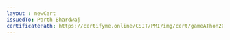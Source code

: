 ```yaml
--- 
layout : newCert 
issuedTo: Parth Bhardwaj 
certificatePath: https://certifyme.online/CSIT/PMI/img/cert/gameAThon2021/ParthBhardwaj_2a1f3.png
--- 
```

